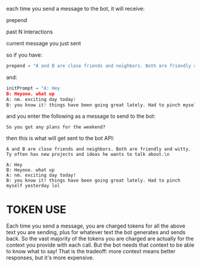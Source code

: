 
each time you send a message to the bot, it will receive:

prepend

past N interactions

current message you just sent

so if you have:

```py
prepend = "A and B are close friends and neighbors. Both are friendly and witty. Ty often has new projects and ideas he wants to talk about.\n"
```
and:
```py
initPrompt = "A: Hey
B: Heyooo. what up
A: nm. exciting day today!
B: you know it! things have been going great lately. Had to pinch myself yesterday lol"

```
and you enter the following as a message to send to the bot:

```
So you got any plans for the weekend? 
```

then this is what will get sent to the bot API:
```
A and B are close friends and neighbors. Both are friendly and witty. Ty often has new projects and ideas he wants to talk about.\n

A: Hey
B: Heyooo. what up
A: nm. exciting day today!
B: you know it! things have been going great lately. Had to pinch myself yesterday lol
```

# TOKEN USE

Each time you send a message, you are charged tokens for all the above text you are sending, plus for whatever text the bot generates and sends back. So the vast majority of the tokens you are charged are actually for the context you provide with each call. But the bot needs that context to be able to know what to say! That is the tradeoff: more context means better responses, but it's more expensive.